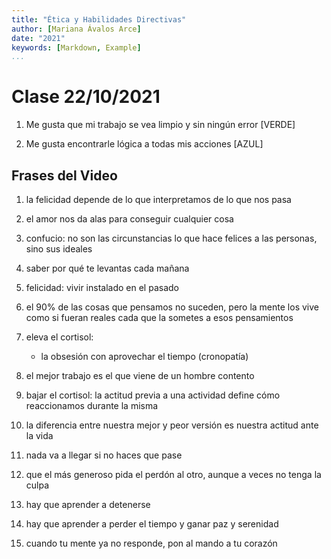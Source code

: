 ```yaml
---
title: "Ética y Habilidades Directivas"
author: [Mariana Ávalos Arce]
date: "2021"
keywords: [Markdown, Example]
...
```


# Clase 22/10/2021

1. Me gusta que mi trabajo se vea limpio y sin ningún error [VERDE]

2. Me gusta encontrarle lógica a todas mis acciones [AZUL]

## Frases del Video

1. la felicidad depende de lo que interpretamos de lo que nos pasa

2. el amor nos da alas para conseguir cualquier cosa

3. confucio: no son las circunstancias lo que hace felices a las personas, sino sus ideales

4. saber por qué te levantas cada mañana

5. felicidad: vivir instalado en el pasado

6. el 90% de las cosas que pensamos no suceden, pero la mente los vive como si fueran reales cada que la sometes a esos pensamientos

7. eleva el cortisol:

    - la obsesión con aprovechar el tiempo (cronopatía)

8. el mejor trabajo es el que viene de un hombre contento

9. bajar el cortisol: la actitud previa a una actividad define cómo reaccionamos durante la misma

10. la diferencia entre nuestra mejor y peor versión es nuestra actitud ante la vida

11. nada va a llegar si no haces que pase

12. que el más generoso pida el perdón al otro, aunque a veces no tenga la culpa

13. hay que aprender a detenerse

14. hay que aprender a perder el tiempo y ganar paz y serenidad

15. cuando tu mente ya no responde, pon al mando a tu corazón